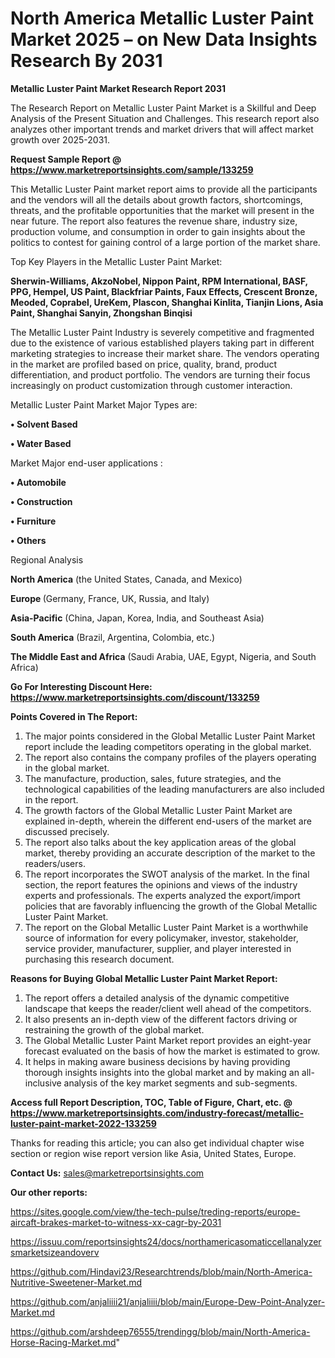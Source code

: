 # North America Metallic Luster Paint Market 2025 – on New Data Insights Research By 2031

<strong>Metallic Luster Paint Market Research Report 2031</strong>

The Research Report on Metallic Luster Paint Market is a Skillful and Deep Analysis of the Present Situation and Challenges. This research report also analyzes other important trends and market drivers that will affect market growth over 2025-2031.

<strong>Request Sample Report @ <a href=https://www.marketreportsinsights.com/sample/133259>https://www.marketreportsinsights.com/sample/133259</a></strong>

This Metallic Luster Paint market report aims to provide all the participants and the vendors will all the details about growth factors, shortcomings, threats, and the profitable opportunities that the market will present in the near future. The report also features the revenue share, industry size, production volume, and consumption in order to gain insights about the politics to contest for gaining control of a large portion of the market share.

Top Key Players in the Metallic Luster Paint Market:

<strong>Sherwin-Williams, AkzoNobel, Nippon Paint, RPM International, BASF, PPG, Hempel, US Paint, Blackfriar Paints, Faux Effects, Crescent Bronze, Meoded, Coprabel, UreKem, Plascon, Shanghai Kinlita, Tianjin Lions, Asia Paint, Shanghai Sanyin, Zhongshan Binqisi</strong>

The Metallic Luster Paint Industry is severely competitive and fragmented due to the existence of various established players taking part in different marketing strategies to increase their market share. The vendors operating in the market are profiled based on price, quality, brand, product differentiation, and product portfolio. The vendors are turning their focus increasingly on product customization through customer interaction.

Metallic Luster Paint Market Major Types are:

<strong>• Solvent Based

• Water Based</strong>

Market Major end-user applications :

<strong>• Automobile

• Construction

• Furniture

• Others</strong>

Regional Analysis

</u><strong><b>North America</b></strong> (the United States, Canada, and Mexico)

<strong><b>Europe </b></strong>(Germany, France, UK, Russia, and Italy)

<strong><b>Asia-Pacific</b></strong> (China, Japan, Korea, India, and Southeast Asia)

<strong><b>South America</b></strong> (Brazil, Argentina, Colombia, etc.)

<strong><b>The Middle East and Africa</b></strong> (Saudi Arabia, UAE, Egypt, Nigeria, and South Africa)

<strong>Go For Interesting Discount Here: <a href=https://www.marketreportsinsights.com/discount/133259>https://www.marketreportsinsights.com/discount/133259</a></strong>

<strong>Points Covered in The Report:</strong>
<ol>
  <li>The major points considered in the Global Metallic Luster Paint Market report include the leading competitors operating in the global market.</li>
  <li>The report also contains the company profiles of the players operating in the global market.</li>
  <li>The manufacture, production, sales, future strategies, and the technological capabilities of the leading manufacturers are also included in the report.</li>
  <li>The growth factors of the Global Metallic Luster Paint Market are explained in-depth, wherein the different end-users of the market are discussed precisely.</li>
  <li>The report also talks about the key application areas of the global market, thereby providing an accurate description of the market to the readers/users.</li>
  <li>The report incorporates the SWOT analysis of the market. In the final section, the report features the opinions and views of the industry experts and professionals. The experts analyzed the export/import policies that are favorably influencing the growth of the Global Metallic Luster Paint Market.</li>
  <li>The report on the Global Metallic Luster Paint Market is a worthwhile source of information for every policymaker, investor, stakeholder, service provider, manufacturer, supplier, and player interested in purchasing this research document.</li>
</ol>
<strong>Reasons for Buying Global Metallic Luster Paint Market Report:</strong>

<ol>
  <li>The report offers a detailed analysis of the dynamic competitive landscape that keeps the reader/client well ahead of the competitors.</li>
  <li>It also presents an in-depth view of the different factors driving or restraining the growth of the global market.</li>
  <li>The Global Metallic Luster Paint Market report provides an eight-year forecast evaluated on the basis of how the market is estimated to grow.</li>
  <li>It helps in making aware business decisions by having providing thorough insights insights into the global market and by making an all-inclusive analysis of the key market segments and sub-segments.</li>
</ol>
<strong>Access full Report Description, TOC, Table of Figure, Chart, etc. @ <a href=https://www.marketreportsinsights.com/industry-forecast/metallic-luster-paint-market-2022-133259>https://www.marketreportsinsights.com/industry-forecast/metallic-luster-paint-market-2022-133259</a></strong>


Thanks for reading this article; you can also get individual chapter wise section or region wise report version like Asia, United States, Europe.

<strong>Contact Us:</strong>
sales@marketreportsinsights.com

<strong>Our other reports:</strong>

<a href=https://sites.google.com/view/the-tech-pulse/treding-reports/europe-aircaft-brakes-market-to-witness-xx-cagr-by-2031>https://sites.google.com/view/the-tech-pulse/treding-reports/europe-aircaft-brakes-market-to-witness-xx-cagr-by-2031</a>

<a href=https://issuu.com/reportsinsights24/docs/northamericasomaticcellanalyzersmarketsizeandoverv>https://issuu.com/reportsinsights24/docs/northamericasomaticcellanalyzersmarketsizeandoverv</a>

<a href=https://github.com/Hindavi23/Researchtrends/blob/main/North-America-Nutritive-Sweetener-Market.md>https://github.com/Hindavi23/Researchtrends/blob/main/North-America-Nutritive-Sweetener-Market.md</a>

<a href=https://github.com/anjaliiii21/anjaliiii/blob/main/Europe-Dew-Point-Analyzer-Market.md>https://github.com/anjaliiii21/anjaliiii/blob/main/Europe-Dew-Point-Analyzer-Market.md</a>

<a href=https://github.com/arshdeep76555/trendingg/blob/main/North-America-Horse-Racing-Market.md>https://github.com/arshdeep76555/trendingg/blob/main/North-America-Horse-Racing-Market.md</a>"
